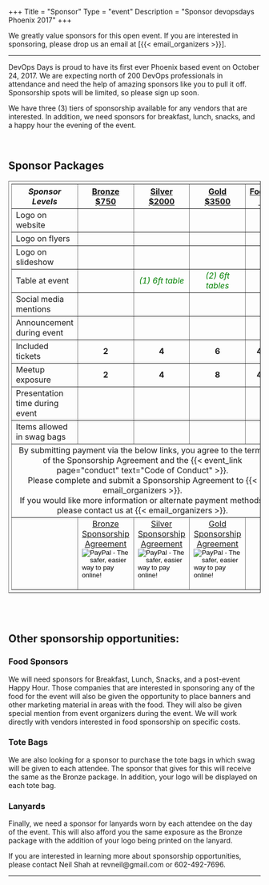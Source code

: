 +++
Title = "Sponsor"
Type = "event"
Description = "Sponsor devopsdays Phoenix 2017"
+++

We greatly value sponsors for this open event.  If you are interested in sponsoring, please drop us an email at [{{< email_organizers >}}].

<hr>
<p>
DevOps Days is proud to have its first ever Phoenix based event on October 24, 2017. We are expecting north of 200 DevOps professionals in attendance and need the help of amazing sponsors like you to pull it off. Sponsorship spots will be limited, so please sign up soon.
</p>
<p>
We have three (3) tiers of sponsorship available for any vendors that are interested. In addition, we need sponsors for breakfast, lunch, snacks, and a happy hour the evening of the event.
</p>
<br/>
<h2>Sponsor Packages</h2>
<div>
<table border=1 cellpadding="8px" style="padding:5px;">
  <tr>
    <th><i>Sponsor Levels</i></th>
    <th><center><b><u>Bronze<br />$750</u></center></b></th>
    <th><center><b><u>Silver<br />$2000</u></center></b></th>
    <th><center><b><u>Gold<br />$3500</u></center></b></th>
    <th><center><b><u>Food<br />&nbsp;</u></center></b></th>
  </tr>
<tr>
  <td>Logo on website</td>
  <td align="center"><i style="color:green;" class="fa fa-check"></i></td>
  <td align="center"><i style="color:green;" class="fa fa-check"></i></td>
  <td align="center"><i style="color:green;" class="fa fa-check"></i></td>
  <td align="center"><i style="color:green;" class="fa fa-check"></i></td>
</tr>
<tr>
  <td>Logo on flyers</td>
  <td>&nbsp;</td>
  <td align="center"><i style="color:green;" class="fa fa-check"></i></td>
  <td align="center"><i style="color:green;" class="fa fa-check"></i></td>
  <td align="center"><i style="color:green;" class="fa fa-check"></i></td>
</tr>
<!--<tr>
  <td>Logo on t-shirt (if we have one)</td>
  <td>&nbsp;</td>
  <td align="center">&nbsp;</td>
  <td align="center"><i style="color:green;" class="fa fa-check"></i></td>
  <td align="center">&nbsp;</td>
</tr>-->
<tr>
  <td>Logo on slideshow</td>
  <td align="center"><i style="color:green;" class="fa fa-check"></i></td>
  <td align="center"><i style="color:green;" class="fa fa-check"></i></td>
  <td align="center"><i style="color:green;" class="fa fa-check"></i></td>
  <td align="center"><i style="color:green;" class="fa fa-check"></i></td>
</tr>
<tr>
  <td>Table at event</td>
  <td align="center">&nbsp;</td>
  <td align="center"><i style="color:green;" class="fa fa-check">(1) 6ft table</i></td>
  <td align="center"><i style="color:green;" class="fa fa-check">(2) 6ft tables</i></td>
  <td align="center">&nbsp;</td>
</tr>
<tr>
  <td>Social media mentions</td>
  <td align="center">&nbsp;</td>
  <td align="center"><i style="color:green;" class="fa fa-check"></i></td>
  <td align="center"><i style="color:green;" class="fa fa-check"></i></td>
  <td align="center"><i style="color:green;" class="fa fa-check"></i></td>
</tr>
<tr>
  <td>Announcement during event</td>
  <td align="center">&nbsp;</td>
  <td align="center">&nbsp;</td>
  <td align="center"><i style="color:green;" class="fa fa-check"></i></td>
  <td align="center"><i style="color:green;" class="fa fa-check"></i></td>
</tr>
<tr>
  <td>Included tickets</td>
  <td ><center><b>2</b></center></td>
  <td ><center><b>4</b></center></td>
  <td ><center><b>6</b></center></td>
  <td ><center><b>4</b></center></td>
</tr>
<tr>
  <td>Meetup exposure</td>
  <td ><center><b>2</b></center></td>
  <td ><center><b>4</b></center></td>
  <td ><center><b>8</b></center></td>
  <td ><center><b>4</b></center></td>
</tr>
<tr>
  <td>Presentation time during event</td>
  <td align="center">&nbsp;</td>
  <td align="center"><i style="color:green;" class="fa fa-check"></i></td>
  <td align="center"><i style="color:green;" class="fa fa-check"></i></td>
  <td align="center"><i style="color:green;" class="fa fa-check"></i></td>
</tr>
<tr>
  <td>Items allowed in swag bags</td>
  <td align="center"><i style="color:green;" class="fa fa-check"></i></td>
  <td align="center"><i style="color:green;" class="fa fa-check"></i></td>
  <td align="center"><i style="color:green;" class="fa fa-check"></i></td>
  <td align="center"><i style="color:green;" class="fa fa-check"></i></td>
</tr>
<tr>
  <td colspan="5">
  <center>
    By submitting payment via the below links, you agree to the terms of the Sponsorship Agreement and the {{< event_link page="conduct" text="Code of Conduct" >}}.<br />Please complete and submit a Sponsorship Agreement to {{< email_organizers >}}.<br />If you would like more information or alternate payment methods, please contact us at {{< email_organizers >}}.
  </center>
  </td>
</tr>
<tr>
<td>&nbsp;</td>
<td >
<center>
  <a href="https://docs.google.com/document/d/1ZoUAkIC--YXilSnNylHjkRwYFadWPGpJlftzs9PtA1I/edit?usp=sharing" target="_blank">Bronze Sponsorship Agreement</a><br/>
  <form action="https://www.paypal.com/cgi-bin/webscr" method="post" target="_top">
    <input type="hidden" name="cmd" value="_s-xclick">
    <input type="hidden" name="hosted_button_id" value="PMD4C6U8P4XSC">
    <input type="image" src="https://www.paypalobjects.com/en_US/i/btn/btn_paynow_LG.gif" border="0" name="submit" alt="PayPal - The safer, easier way to pay online!">
    <img alt="" border="0" src="https://www.paypalobjects.com/en_US/i/scr/pixel.gif" width="1" height="1">
  </form>
</center>
</td>
<td >
<center>
  <a href="https://docs.google.com/document/d/1-tD_jO-ChjZH029cC38ermJVDUI17noF7mNX1aXSdtg/edit" target="_blank">Silver Sponsorship Agreement</a><br/>
  <form action="https://www.paypal.com/cgi-bin/webscr" method="post" target="_top">
    <input type="hidden" name="cmd" value="_s-xclick">
    <input type="hidden" name="hosted_button_id" value="RSB97E487HS7Q">
    <input type="image" src="https://www.paypalobjects.com/en_US/i/btn/btn_paynow_LG.gif" border="0" name="submit" alt="PayPal - The safer, easier way to pay online!">
    <img alt="" border="0" src="https://www.paypalobjects.com/en_US/i/scr/pixel.gif" width="1" height="1">
  </form>
</center>
</td>
<td >
<center>
  <a href="https://docs.google.com/document/d/1JKt5QIObxxrc76O2jb6THCEr_JjlZYSfKkWlGpSfLPQ/edit?usp=sharing" target="_blank">Gold Sponsorship Agreement</a><br/>
  <form action="https://www.paypal.com/cgi-bin/webscr" method="post" target="_top">
    <input type="hidden" name="cmd" value="_s-xclick">
    <input type="hidden" name="hosted_button_id" value="XPCJREVYZF5JW">
    <input type="image" src="https://www.paypalobjects.com/en_US/i/btn/btn_paynow_LG.gif" border="0" name="submit" alt="PayPal - The safer, easier way to pay online!">
    <img alt="" border="0" src="https://www.paypalobjects.com/en_US/i/scr/pixel.gif" width="1" height="1">
  </form>
</center>
</td>
<td>&nbsp;</td>
</tr>
</table>
<br/>
<br/>

<h2>Other sponsorship opportunities:</h2>
<h3>Food Sponsors</h3>
<p>
We will need sponsors for Breakfast, Lunch, Snacks, and a post-event Happy Hour. Those companies that are interested in sponsoring any of the food for the event will also be given the opportunity to place banners and other marketing material in areas with the food. They will also be given special mention from event organizers during the event. We will work directly with vendors interested in food sponsorship on specific costs.
</p>

<h3>Tote Bags</h3>
<p>
We are also looking for a sponsor to purchase the tote bags in which swag will be given to each attendee. The sponsor that gives for this will receive the same as the Bronze package. In addition, your logo will be displayed on each tote bag.
</p>

<h3>Lanyards</h3>
<p>
Finally, we need a sponsor for lanyards worn by each attendee on the day of the event. This will also afford you the same exposure as the Bronze package with the addition of your logo being printed on the lanyard.
</p>
<p>
If you are interested in learning more about sponsorship opportunities, please contact Neil Shah at revneil@gmail.com or 602-492-7696.
</p>

<!--
<table border=1 cellspacing=1>
  <tr>
    <th><i>Sponsor FAQ</i></th>
    <th><center><b>Answers to questions frequently asked by sponsors&nbsp;&nbsp;&nbsp;&nbsp;&nbsp;&nbsp;&nbsp;&nbsp;&nbsp;&nbsp;&nbsp;&nbsp;&nbsp;&nbsp;&nbsp;&nbsp;&nbsp;&nbsp;&nbsp;&nbsp;&nbsp;&nbsp;&nbsp;&nbsp;&nbsp;&nbsp;&nbsp;&nbsp;&nbsp;&nbsp;&nbsp;&nbsp;&nbsp;&nbsp;&nbsp;&nbsp;&nbsp;&nbsp;&nbsp;&nbsp;&nbsp;&nbsp;&nbsp;&nbsp;&nbsp;&nbsp;&nbsp;&nbsp;&nbsp;</center></b></th>
    <th></th>
  </tr>
<tr><td>What dates/times can we set up and tear down?</td><td></td></tr>
<tr><td>How do we ship to the venue?</td><td></td></tr>
<tr><td>How do we ship from the venue?</td><td></td></tr>
<tr><td>Whom should we send?</td><td></td></tr>
<tr><td>What should we expect regarding electricity? (how much, any fees, etc)</td><td></td></tr>
<tr><td>What should we expect regarding WiFi? (how much, any fees, etc)</td><td></td></tr>
<tr><td>How do we order additional A/V equipment?</td><td></td></tr>
<tr><td>Additional important details</td><td></td></tr>
</table>
-->
</div>

<hr/>
